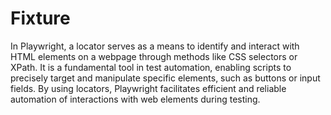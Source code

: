 # Fixture

<Text>
In Playwright, a locator serves as a means to identify and interact with HTML elements on a webpage through methods like CSS selectors or XPath. It is a fundamental tool in test automation, enabling scripts to precisely target and manipulate specific elements, such as buttons or input fields. By using locators, Playwright facilitates efficient and reliable automation of interactions with web elements during testing.
</Text>
